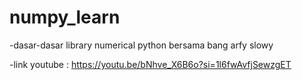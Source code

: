 # numpy_learn
-dasar-dasar library numerical python bersama bang arfy slowy

-link youtube :
https://youtu.be/bNhve_X6B6o?si=1l6fwAvfjSewzgET
